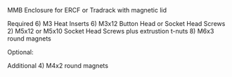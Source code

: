 MMB Enclosure for ERCF or Tradrack with magnetic lid

Required 
6) M3 Heat Inserts
6) M3x12 Button Head or Socket Head Screws
2) M5x12 or M5x10 Socket Head Screws plus extrustion t-nuts
8) M6x3 round magnets

Optional:

Additional
4) M4x2 round magnets

 